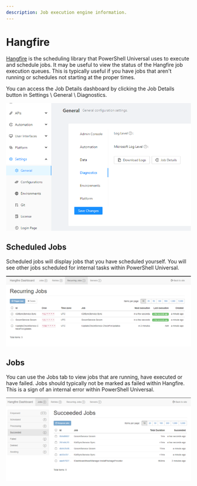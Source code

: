 ```yaml
---
description: Job execution engine information.
---
```


# Hangfire

[Hangfire](https://www.hangfire.io) is the scheduling library that PowerShell Universal uses to execute and schedule jobs. It may be useful to view the status of the Hangfire job execution queues. This is typically useful if you have jobs that aren't running or schedules not starting at the proper times.&#x20;

You can access the Job Details dashboard by clicking the Job Details button in Settings \ General \ Diagnostics.&#x20;

![Job Details](<../.gitbook/assets/image (305).png>)

## Scheduled Jobs

Scheduled jobs will display jobs that you have scheduled yourself. You will see other jobs scheduled for internal tasks within PowerShell Universal.&#x20;

![Scheduled Jobs](<../.gitbook/assets/image (315).png>)

## Jobs

You can use the Jobs tab to view jobs that are running, have executed or have failed. Jobs should typically not be marked as failed within Hangfire. This is a sign of an internal error within PowerShell Universal.&#x20;

![Jobs Tab](<../.gitbook/assets/image (313).png>)
